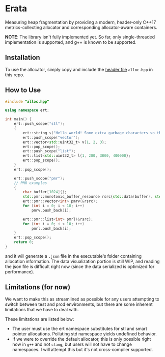 # Erata
Measuring heap fragmentation by providing a modern, header-only C++17 metrics-collecting allocator and corresponding allocator-aware containers.

**NOTE**: The library isn't fully implemented yet. So far, only single-threaded implementation is supported, and g++ is known to be supported.

## Installation

To use the allocator, simply copy and include the [header file](https://raw.githubusercontent.com/OneRaynyDay/Erata/master/include/alloc.hpp) `alloc.hpp` in this repo.


## How to Use

```c++
#include "alloc.hpp"

using namespace ert;

int main() {
    ert::push_scope("stl");
    {
        ert::string s("Hello world! Some extra garbage characters so this can be stored on the heap.");
        ert::push_scope("vector");
        ert::vector<std::uint32_t> v{1, 2, 3};
        ert::pop_scope();
        ert::push_scope("list");
        ert::list<std::uint32_t> l{1, 200, 3000, 400000};
        ert::pop_scope();
    }
    ert::pop_scope();

    ert::push_scope("pmr");
    // PMR examples
    {
        char buffer[1024]{};
        std::pmr::monotonic_buffer_resource rsrc{std::data(buffer), std::size(buffer)};
        ert::pmr::vector<int> pmrv(&rsrc);
        for (int i = 0; i < 10; i++)
            pmrv.push_back(i);

        ert::pmr::list<int> pmrl(&rsrc);
        for (int i = 0; i < 10; i++)
            pmrl.push_back(i);
    }
    ert::pop_scope();
    return 0;
}
```

and it will generate a `.json` file in the executable's folder containing allocation information. The data visualization portion is still WIP, and reading the json file is difficult right now
(since the data serialized is optimized for performance).

## Limitations (for now)

We want to make this as streamlined as possible for any users attempting to switch between test and prod environments, but there are some inherent limitations that we have to deal with.

These limitations are listed below:

- The user must use the ert namespace substitutes for stl and smart pointer allocations. Polluting std namespace yields undefined behavior.
- If we were to override the default allocator, this is only possible right now in `g++` and not `clang`, but users will not have to change namespaces. I will attempt this but it's not cross-compiler supported.

